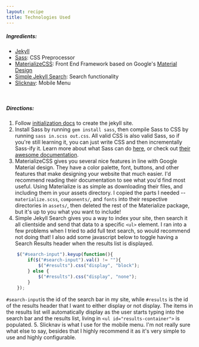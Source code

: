 ```yaml
---
layout: recipe
title: Technologies Used
---
```


##### Ingredients:

* [Jekyll](https://jekyllrb.com)
* [Sass](http://sass-lang.com): CSS Preprocessor
* [MaterializeCSS](http://materializecss.com/): Front End Framework based on Google's [Material Design](https://design.google.com/)
* [Simple Jekyll Search](https://github.com/christian-fei/Simple-Jekyll-Search): Search functionality
* [Slicknav](http://slicknav.com/): Mobile Menu

<br>

##### Directions:

1. Follow [initialization docs](http://recipes.lucywyman.me/initialization.html)
to create the jekyll site.
2. Install Sass by running ``gem install sass``, then compile Sass to CSS by
running ``sass in.scss out.css``.  All valid CSS is also valid Sass, so if
you're still learning it, you can just write CSS and then incrementally Sass-ify
it.  Learn more about what Sass can do [here](http://slides.lucywyman.me/sass.html),
or check out [their awesome documentation](http://sass-lang.com/documentation/file.SASS_REFERENCE.html).
3. MaterializeCSS gives you several nice features in line with Google Material
design. They have a color palette, font, buttons, and other features that 
make designing your website that much easier. I'd recommend reading their 
documentation to see what you'd find most useful.  Using Materialize is 
as simple as downloading their files, and including them in your assets
directory. I copied the parts I needed -- ``materialize.scss``, ``components/``,
and ``fonts`` into their respective directories in ``assets/``, then deleted
the rest of the Materialize package, but it's up to you what you want to
include!
4. Simple Jekyll Search gives you a way to index your site, then search it 
all clientside and send that data to a specific ``<ul>`` element. I ran 
into a few problems when I tried to add full text search, so would recommend 
not doing that! I also add some javascript below to toggle having a Search 
Results header when the results list is displayed.

```javascript
    $("#search-input").keyup(function(){
        if($("#search-input").val() != ""){
            $("#results").css("display", "block"); 
        } else {
            $("#results").css("display", "none"); 
        }
    });
```

``#search-input``is the id of the search bar in my site, while ``#results``
is the id of the results header that I want to either display or not display.
The items in the results list will automatically display as the user starts
typing into the search bar and the results list, living in 
``<ul id="results-container">`` is populated. 
5. Slicknav is what I use for the mobile menu. I'm not really sure what else 
to say, besides that I highly recommend it as it's very simple to use
and highly configurable. 
